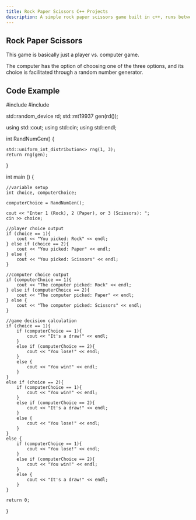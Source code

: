 ```yaml
---
title: Rock Paper Scissors C++ Projects
description: A simple rock paper scissors game built in c++, runs between player and computer
---
```


## Rock Paper Scissors 

This game is basically just a player vs. computer game.  

The computer has the option of choosing one of the three options, and its choice is facilitated through a random number generator. 

## Code Example

#include <iostream>
#include <random>

std::random_device rd;
std::mt19937 gen(rd());

using std::cout;
using std::cin;
using std::endl;

int RandNumGen() {

    std::uniform_int_distribution<> rng(1, 3);
    return rng(gen);
}

int main () {

    //variable setup 
    int choice, computerChoice;

    computerChoice = RandNumGen();

    cout << "Enter 1 (Rock), 2 (Paper), or 3 (Scissors): ";
    cin >> choice;

    //player choice output
    if (choice == 1){
        cout << "You picked: Rock" << endl;
    } else if (choice == 2){
        cout << "You picked: Paper" << endl;
    } else {
        cout << "You picked: Scissors" << endl;
    }

    //computer choice output 
    if (computerChoice == 1){
        cout << "The computer picked: Rock" << endl;
    } else if (computerChoice == 2){
        cout << "The computer picked: Paper" << endl;
    } else {
        cout << "The computer picked: Scissors" << endl;
    }

    //game decision calculation
    if (choice == 1){
        if (computerChoice == 1){
            cout << "It's a draw!" << endl;
        }
        else if (computerChoice == 2){
            cout << "You lose!" << endl;
        }
        else {
            cout << "You win!" << endl;
        }
    }
    else if (choice == 2){
        if (computerChoice == 1){
            cout << "You win!" << endl;
        }
        else if (computerChoice == 2){
            cout << "It's a draw!" << endl;
        }
        else {
            cout << "You lose!" << endl;
        }
    }
    else {
        if (computerChoice == 1){
            cout << "You lose!" << endl;
        }
        else if (computerChoice == 2){
            cout << "You win!" << endl;
        }
        else {
            cout << "It's a draw!" << endl;
        }
    }

    return 0;
}

